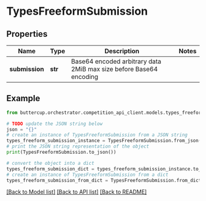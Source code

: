 # TypesFreeformSubmission


## Properties

Name | Type | Description | Notes
------------ | ------------- | ------------- | -------------
**submission** | **str** | Base64 encoded arbitrary data  2MiB max size before Base64 encoding | 

## Example

```python
from buttercup.orchestrator.competition_api_client.models.types_freeform_submission import TypesFreeformSubmission

# TODO update the JSON string below
json = "{}"
# create an instance of TypesFreeformSubmission from a JSON string
types_freeform_submission_instance = TypesFreeformSubmission.from_json(json)
# print the JSON string representation of the object
print(TypesFreeformSubmission.to_json())

# convert the object into a dict
types_freeform_submission_dict = types_freeform_submission_instance.to_dict()
# create an instance of TypesFreeformSubmission from a dict
types_freeform_submission_from_dict = TypesFreeformSubmission.from_dict(types_freeform_submission_dict)
```
[[Back to Model list]](../README.md#documentation-for-models) [[Back to API list]](../README.md#documentation-for-api-endpoints) [[Back to README]](../README.md)


